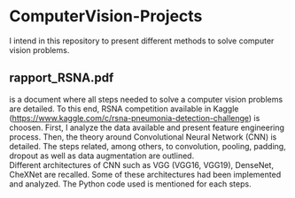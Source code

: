 # ComputerVision-Projects
I intend in this repository to present different methods to solve computer vision problems.

## rapport_RSNA.pdf
is a document where all steps needed to solve a computer vision problems are detailed. To this end, RSNA competition available in Kaggle 
(https://www.kaggle.com/c/rsna-pneumonia-detection-challenge) is choosen. 
First, I analyze the data available and present feature engineering process. Then, the theory around Convolutional Neural Network (CNN) is detailed. 
The steps related, among others, to convolution, pooling, padding, dropout as well as data augmentation are outlined.  
Different architectures of CNN  such as VGG (VGG16, VGG19), DenseNet, CheXNet are recalled. Some of these architectures had been implemented and analyzed. 
The Python code used is mentioned for each steps. 
